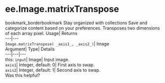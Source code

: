  
#  ee.Image.matrixTranspose
bookmark_borderbookmark Stay organized with collections  Save and categorize content based on your preferences.
Transposes two dimensions of each array pixel. 
Usage| Returns  
---|---  
`Image.matrixTranspose( _axis1_, _axis2_)`| Image  
Argument| Type| Details  
---|---|---  
this: `input`| Image| Input image.  
`axis1`| Integer, default: 0| First axis to swap.  
`axis2`| Integer, default: 1| Second axis to swap.  
Was this helpful?
